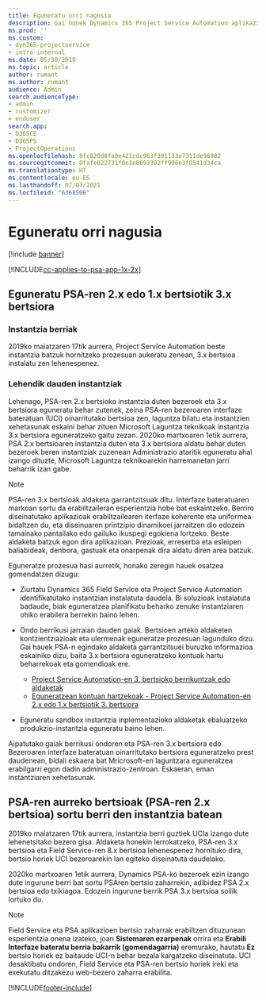 ```yaml
---
title: Eguneratu orri nagusia
description: Gai honek Dynamics 365 Project Service Automation aplikazioko eginbide berri eta aldatuak bilatzeko tokiari eta azken bertsiora eguneratzeko prozesuari buruzko informazioa eskaintzen du.
ms.prod: ''
ms.custom:
- dyn365-projectservice
- intro-internal
ms.date: 05/30/2019
ms.topic: article
author: rumant
ms.author: rumant
audience: Admin
search.audienceType:
- admin
- customizer
- enduser
search.app:
- D365CE
- D365PS
- ProjectOperations
ms.openlocfilehash: 8fc820d8fa0e421cdc963f391133e7311de96982
ms.sourcegitcommit: 0fafe022731f0e1e8693382ff906e3f8541d34ca
ms.translationtype: HT
ms.contentlocale: eu-ES
ms.lasthandoff: 07/07/2021
ms.locfileid: "6368506"
---
```

# <a name="upgrade-home-page"></a>Eguneratu orri nagusia

[!include [banner](../includes/psa-now-project-operations.md)]

[!INCLUDE[cc-applies-to-psa-app-1x-2x](../includes/cc-applies-to-psa-app-1x-2x.md)]

## <a name="upgrade-from-psa-version-2x-or-1x-to-version-3x"></a>Eguneratu PSA-ren 2.x edo 1.x bertsiotik 3.x bertsiora

### <a name="new-instances"></a>Instantzia berriak

2019ko maiatzaren 17tik aurrera, Project Service Automation beste instantzia batzuk hornitzeko prozesuan aukeratu zenean, 3.x bertsioa instalatu zen lehenespenez.

### <a name="existing-instances"></a>Lehendik dauden instantziak

Lehenago, PSA-ren 2.x bertsioko instantzia duten bezeroek eta 3.x bertsiora eguneratu behar zutenek, zeina PSA-ren bezeroaren interfaze bateratuan (UCI) oinarritutako bertsioa zen, laguntza bilatu eta instantzien xehetasunak eskaini behar zituen Microsoft Laguntza teknikoak instantzia 3.x bertsiora eguneratzeko gaitu zezan. 2020ko martxoaren 1etik aurrera, PSA 2.x bertsioaren instantzia duten eta 3.x bertsiora aldatu behar duten bezeroek beren instantziak zuzenean Administrazio ataritik eguneratu ahal izango dituzte, Microsoft Laguntza teknikoarekin harremanetan jarri beharrik izan gabe.  

> [!NOTE]
> PSA-ren 3.x bertsioak aldaketa garrantzitsuak ditu. Interfaze bateratuaren markoan sortu da erabiltzaileran esperientzia hobe bat eskaintzeko. Berriro diseinatutako aplikazioak erabiltzailearen iterfaze koherente eta uniformea bidaltzen du, eta diseinuaren printzipio dinamikoei jarraitzen dio edozein tamainako pantailako edo gailuko ikuspegi egokiena lortzeko. Beste aldaketa batzuk egon dira aplikazioan. Prezioak, erreserba eta esleipen baliabideak, denbora, gastuak eta onarpenak dira aldatu diren area batzuk.

Eguneratze prozesua hasi aurretik, honako zeregin hauek osatzea gomendatzen dizugu:

- Ziurtatu Dynamics 365 Field Service eta Project Service Automation identifikatutako instantzian instalatuta daudela. Bi soluzioak instalatuta badaude, biak eguneratzea planifikatu beharko zenuke instantziaren ohiko erabilera berrekin baino lehen.
- Ondo berrikusi jarraian dauden gaiak. Bertsioen arteko aldaketen kontzientziazioak eta ulermenak eguneratze prozesuan lagunduko dizu. Gai hauek PSA-n egindako aldaketa garrantzitsuei buruzko informazioa eskainiko dizu, baita 3.x bertsiora eguneratzeko kontuak hartu beharrekoak eta gomendioak ere.

    - [Project Service Automation-en 3. bertsioko berrikuntzak edo aldaketak](whats-new-changed-v3.md)
    - [Eguneratzean kontuan hartzekoak - Project Service Automation-en 2.x edo 1.x bertsiotik 3. bertsiora](upgrade-v3.md)

- Eguneratu sandbox instantzia inplementazioko aldaketak ebaluatzeko produkzio-instantzia eguneratu baino lehen.

Aipatutako gaiak berrikusi ondoren eta PSA-ren 3.x bertsiora edo Bezeroaren interfaze bateratuan oinarritutako bertsiora eguneratzeko prest daudenean, bidali eskaera bat Mricrosoft-en laguntzara eguneratzea erabilgarri egon dadin administrazio-zentroan. Eskaeran, eman instantziaren xehetasunak.

## <a name="older-versions-of-psa-psa-version-2x-in-a-newly-created-instance"></a>PSA-ren aurreko bertsioak (PSA-ren 2.x bertsioa) sortu berri den instantzia batean

2019ko maiatzaren 17tik aurrera, instantzia berri guztiek UCIa izango dute lehenetsitako bezero gisa. Aldaketa honekin lerrokatzeko, PSA-ren 3.x bertsioa eta Field Service-ren 8.x bertsioa lehenespenez hornituko dira, bertsio horiek UCI bezeroarekin lan egiteko diseinatuta daudelako.

2020ko martxoaren 1etik aurrera, Dynamics PSA-ko bezeroek ezin izango dute ingurune berri bat sortu PSAren bertsio zaharrekin, adibidez PSA 2.x bertsioa edo txikiagoa. Edozein ingurune berrik PSA 3.x bertsioa soilik lortuko du.

> [!NOTE]
> Field Service eta PSA aplikazioen bertsio zaharrak erabiltzen dituzunean esperientzia onena izateko, joan **Sistemaren ezarpenak** orrira eta **Erabili Interfaze bateratu berria bakarrik (gomendagarria)** eremurako, hautatu **Ez** bertsio horiek ez baitaude UCI-n behar bezala kargatzeko diseinatuta. UCI desaktibatu ondoren, Field Service eta PSA-ren bertsio horiek ireki eta exekutatu ditzakezu web-bezero zaharra erabilita. 


[!INCLUDE[footer-include](../includes/footer-banner.md)]